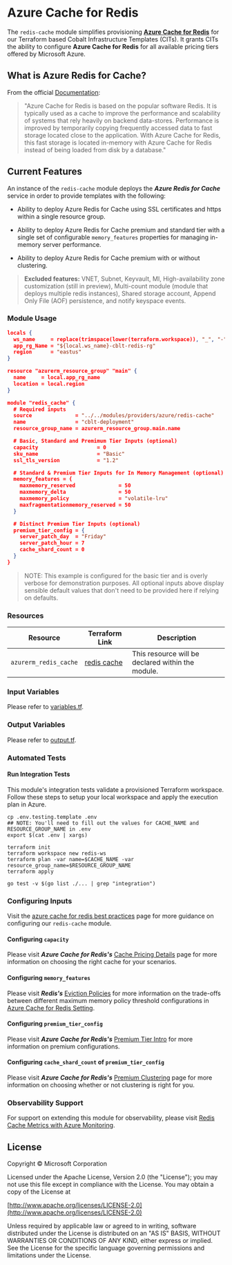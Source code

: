 # Azure Cache for Redis

The `redis-cache` module simplifies provisioning **[Azure Cache for Redis](https://docs.microsoft.com/en-us/azure/azure-cache-for-redis/cache-overview)** for our Terraform based Cobalt Infrastructure Templates (CITs). It grants CITs the ability to configure **Azure Cache for Redis** for all available pricing tiers offered by Microsoft Azure.

## What is Azure Redis for Cache?

From the official [Documentation](hhttps://docs.microsoft.com/en-us/azure/azure-cache-for-redis/cache-overview):

> "Azure Cache for Redis is based on the popular software Redis. It is typically used as a cache to improve the performance and scalability of systems that rely heavily on backend data-stores. Performance is improved by temporarily copying frequently accessed data to fast storage located close to the application. With Azure Cache for Redis, this fast storage is located in-memory with Azure Cache for Redis instead of being loaded from disk by a database."

## Current Features

An instance of the `redis-cache` module deploys the _**Azure Redis for Cache**_ service in order to provide templates with the following:

- Ability to deploy Azure Redis for Cache using SSL certificates and https within a single resource group.

- Ability to deploy Azure Redis for Cache premium and standard tier with a single set of configurable `memory_features` properties for managing in-memory server performance.

- Ability to deploy Azure Redis for Cache premium with or without clustering.

> **Excluded features:** VNET, Subnet, Keyvault, MI, High-availability zone customization (still in preview), Multi-count module (module that deploys multiple redis instances), Shared storage account, Append Only File (AOF) persistence, and notify keyspace events.

### Module Usage

```json
locals {
  ws_name     = replace(trimspace(lower(terraform.workspace)), "_", "-")
  app_rg_Name = "${local.ws_name}-cblt-redis-rg"
  region      = "eastus"
}

resource "azurerm_resource_group" "main" {
  name     = local.app_rg_name
  location = local.region
}

module "redis_cache" {
  # Required inputs
  source              = "../../modules/providers/azure/redis-cache"
  name                = "cblt-deployment"
  resource_group_name = azurerm_resource_group.main.name

  # Basic, Standard and Premimum Tier Inputs (optional)
  capacity                   = 0
  sku_name                   = "Basic"
  ssl_tls_version            = "1.2"

  # Standard & Premium Tier Inputs for In Memory Management (optional)
  memory_features = {
    maxmemory_reserved              = 50
    maxmemory_delta                 = 50
    maxmemory_policy                = "volatile-lru"
    maxfragmentationmemory_reserved = 50
  }

  # Distinct Premium Tier Inputs (optional)
  premium_tier_config = {
    server_patch_day  = "Friday"
    server_patch_hour = 7
    cache_shard_count = 0
  }
}
```

> NOTE: This example is configured for the basic tier and is overly verbose for demonstration purposes. All optional inputs above display sensible default values that don't need to be provided here if relying on defaults.

### Resources

| Resource | Terraform Link | Description |
|---|---|---|
| `azurerm_redis_cache` | [redis cache](https://www.terraform.io/docs/providers/azurerm/r/redis_cache.html) | This resource will be declared within the module. |

### Input Variables

Please refer to [variables.tf](./variables.tf).

### Output Variables

Please refer to [output.tf](./output.tf).

### Automated Tests

#### Run Integration Tests

This module's integration tests validate a provisioned Terraform workspace. Follow these steps to setup your local workspace and apply the execution plan in Azure. 

```hcl
cp .env.testing.template .env
## NOTE: You'll need to fill out the values for CACHE_NAME and RESOURCE_GROUP_NAME in .env
export $(cat .env | xargs)

terraform init
terraform workspace new redis-ws
terraform plan -var name=$CACHE_NAME -var resource_group_name=$RESOURCE_GROUP_NAME
terraform apply

go test -v $(go list ./... | grep "integration")
```

### Configuring Inputs

Visit the [azure cache for redis best practices](https://docs.microsoft.com/en-us/azure/azure-cache-for-redis/cache-best-practices) page for more guidance on configuring our `redis-cache` module.

#### Configuring `capacity`

Please visit _**Azure Cache for Redis's**_ [Cache Pricing Details](https://azure.microsoft.com/en-us/pricing/details/cache/) page for more information on choosing the right cache for your scenarios.

#### Configuring `memory_features`

Please visit _**Redis's**_ [Eviction Policies](https://redis.io/topics/lru-cache#eviction-policies) for more information on the trade-offs between different maximum memory policy threshold configurations in [Azure Cache for Redis Setting](https://docs.microsoft.com/en-us/azure/azure-cache-for-redis/cache-configure#settings).

#### Configuring `premium_tier_config`

Please visit _**Azure Cache for Redis's**_ [Premium Tier Intro](https://docs.microsoft.com/en-us/azure/azure-cache-for-redis/cache-premium-tier-intro)  for more information on premium configurations.

#### Configuring `cache_shard_count` of `premium_tier_config`

Please visit _**Azure Cache for Redis's**_ [Premium Clustering](https://docs.microsoft.com/en-us/azure/azure-cache-for-redis/cache-how-to-premium-clustering) page for more information on choosing whether or not clustering is right for you.

### Observability Support

For support on extending this module for observability, please visit [Redis Cache Metrics with Azure Monitoring](https://docs.microsoft.com/en-us/azure/azure-monitor/platform/metrics-supported#microsoftcacheredis).


## License
Copyright © Microsoft Corporation

Licensed under the Apache License, Version 2.0 (the "License");
you may not use this file except in compliance with the License.
You may obtain a copy of the License at 

[http://www.apache.org/licenses/LICENSE-2.0](http://www.apache.org/licenses/LICENSE-2.0)

Unless required by applicable law or agreed to in writing, software
distributed under the License is distributed on an "AS IS" BASIS,
WITHOUT WARRANTIES OR CONDITIONS OF ANY KIND, either express or implied.
See the License for the specific language governing permissions and
limitations under the License.